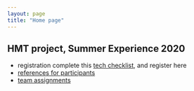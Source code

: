 ```yaml
---
layout: page
title: "Home page"
---
```


## HMT project, Summer Experience 2020

- registration complete this [tech checklist](./techchecklist/), and register here
- [references for participants](./references/)
- [team assignments](./teams/)
